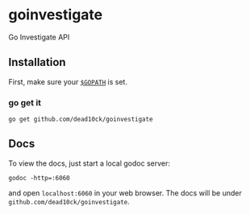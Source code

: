 goinvestigate
======

Go Investigate API

## Installation
First, make sure your [`$GOPATH`](http://golang.org/doc/code.html#GOPATH) is set.
### go get it
`go get github.com/dead10ck/goinvestigate`

## Docs
To view the docs, just start a local godoc server:

```
godoc -http=:6060
```

and open `localhost:6060` in your web browser. The docs will be under `github.com/dead10ck/goinvestigate`.
